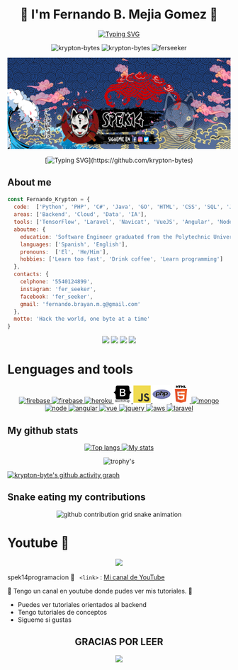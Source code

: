 <h1 align="center">👋 I'm Fernando B. Mejia Gomez 👋</h1>
<div align="center">
    
  [![Typing SVG](https://readme-typing-svg.herokuapp.com?font=Fira+Code&pause=1000&color=F7E800FD&center=true&width=435&lines=%3C%F0%9F%91%8B+Hello%2C+World!+%2F+%3E;%3C%F0%9F%91%8B+Ciao%2C+World!+%2F+%3E;%3C%F0%9F%91%8B+Hola%2C+World!+%2F+%3E;%3C%F0%9F%91%8B+Bonjour%2C+World!+%2F+%3E)](https://github.com/krypton-bytes)
  
</div>  
<div align="center">
    <p align="center" href="https://github.com/krypton-bytes">
        <img
            src="https://komarev.com/ghpvc/?username=krypton-bytes&label=Profile%20views&color=0e75b6&style=flat&color=yellow"
            alt="krypton-bytes" />
        <img
            src="https://img.shields.io/github/followers/krypton-bytes.svg?style=flat&logo=github&label=Follow&maxAge=2592000&color=green"
            alt="krypton-bytes" />
        <img
            src="https://img.shields.io/badge/Follow-fer_seeker-blue.svg?style=social&logo=instagram"
            alt="ferseeker" />
    </p>
</div>
<p align="center">
    <img src="https://github.com/Codeunit6/Codeunit6/blob/main/anbu.jpg" width="800">
</p>
<div align="center">
    
[![Typing SVG](https://readme-typing-svg.herokuapp.com?font=roboto+Code&pause=1000&color=%F7E800FD&size=18&vCenter=true&height=18&lines=👋+Hey+there,+I'm+Fernando+Mejia.;👋+Alias+Krypton+Bytes.;💻+A+Self+Taught+Programmer.;👨🏻‍💻+Master+Student.;👨🏻‍💻+Master+Cibersecurity+And+Web+Developer.)](https://github.com/krypton-bytes)

</div>

## About me
```javascript
const Fernando_Krypton = {
  code:  ['Python', 'PHP', 'C#', 'Java', 'GO', 'HTML', 'CSS', 'SQL', 'JavaScript'],
  areas: ['Backend', 'Cloud', 'Data', 'IA'],
  tools: ['TensorFlow', 'Laravel', 'Navicat', 'VueJS', 'Angular', 'Node.js'],
  aboutme: {
    education: 'Software Engineer graduated from the Polytechnic University of Tecamac',  
    languages: ['Spanish', 'English'],
    pronouns:  ['El', 'He/Him'],
    hobbies: ['Learn too fast', 'Drink coffee', 'Learn programming']
  },
  contacts: {
    celphone: '5540124899',
    instagram: 'fer_seeker',
    facebook: 'fer_seeker',
    gmail: 'fernando.brayan.m.g@gmail.com'
  },
  motto: 'Hack the world, one byte at a time'
}
```
<div align="center">
  <a href="https://www.instagram.com/fer_seeker/" target="_blank"><img src="https://img.shields.io/badge/-Instagram-%23E4405F?style=for-the-badge&logo=instagram&logoColor=white" target="_blank"></a>
  <a href="https://www.linkedin.com/in/fernandoseeker/" target="_blank"><img src="https://img.shields.io/badge/-LinkedIn-%230077B5?style=for-the-badge&logo=linkedin&logoColor=white" target="_blank"></a> 
  <a href="fernando.brayan.m.g@gmail.com"><img src="https://img.shields.io/badge/-Gmail-%23333?style=for-the-badge&logo=gmail&logoColor=white&color=red" target="_blank"></a>
  <a href="https://twitter.com/fer_seeker"><img src="https://img.shields.io/badge/-Twitter-%1DA1F2?style=for-the-badge&logo=twitter&logoColor=white&color=1DA1F2" target="_blank"></a>
</div>

# Lenguages and tools
<p align="center">
    <a href="https://firebase.google.com/" target="_blank" rel="noreferrer">
        <img src="https://www.vectorlogo.zone/logos/firebase/firebase-icon.svg" alt="firebase"
            width="40" height="40" />
    </a>
    <a href="https://www.python.org/" target="_blank" rel="noreferrer">
        <img src="https://www.vectorlogo.zone/logos/python/python-icon.svg" alt="firebase"
            width="40" height="40" />
    </a>
    <a href="https://heroku.com" target="_blank" rel="noreferrer">
        <img src="https://www.vectorlogo.zone/logos/heroku/heroku-icon.svg" alt="heroku" width="40"
            height="40" />
    </a>
    </a>
    <a href="https://getbootstrap.com" target="_blank" rel="noreferrer">
        <img
            src="https://raw.githubusercontent.com/devicons/devicon/master/icons/bootstrap/bootstrap-plain-wordmark.svg"
            alt="bootstrap" width="40" height="40" />
    </a>
    <a href="https://developer.mozilla.org/en-US/docs/Web/JavaScript" target="_blank"
        rel="noreferrer">
        <img
            src="https://raw.githubusercontent.com/devicons/devicon/master/icons/javascript/javascript-original.svg"
            alt="javascript" width="40" height="40" />
    </a>
    <a href="https://www.php.net" target="_blank" rel="noreferrer">
        <img
            src="https://raw.githubusercontent.com/devicons/devicon/master/icons/php/php-original.svg"
            alt="php" width="40" height="40" />
    </a>
    <a href="https://www.w3.org/html/" target="_blank" rel="noreferrer">
        <img
            src="https://raw.githubusercontent.com/devicons/devicon/master/icons/html5/html5-original-wordmark.svg"
            alt="html5" width="40" height="40" />
    </a>
    <a href="https://www.mongodb.com/" target="_blank" rel="noreferrer">
        <img src="https://www.vectorlogo.zone/logos/mongodb/mongodb-icon.svg" alt="mongo" width="40"
            height="40" />
    </a>
    <a href="https://nodejs.org/es/" target="_blank" rel="noreferrer">
        <img src="https://www.vectorlogo.zone/logos/nodejs/nodejs-icon.svg" alt="node" width="40"
            height="40" />
    </a>
    <a href="https://angularjs.org/" target="_blank" rel="noreferrer">
        <img src="https://www.vectorlogo.zone/logos/angular/angular-icon.svg" alt="angular"
            width="40" height="40" />
    </a>
    <a href="https://vuejs.org/" target="_blank" rel="noreferrer">
        <img src="https://www.vectorlogo.zone/logos/vuejs/vuejs-icon.svg" alt="vue" width="40"
            height="40" />
    </a>
    <a href="https://jquery.com/" target="_blank" rel="noreferrer">
        <img src="https://www.vectorlogo.zone/logos/jquery/jquery-icon.svg" alt="jquery" width="40"
            height="40" />
    </a>
    <a href="https://aws.amazon.com/es/" target="_blank" rel="noreferrer">
        <img src="https://www.vectorlogo.zone/logos/amazon_aws/amazon_aws-icon.svg" alt="aws"
            width="40" height="40" />
    </a>
    <a href="https://laravel.com/" target="_blank" rel="noreferrer">
        <img src="https://www.vectorlogo.zone/logos/laravel/laravel-icon.svg" alt="laravel"
            width="40" height="40" />
    </a>
</p>

## My github stats
<p align="center">
    <a href="https://github.com/krypton-bytes">
        <img height="150em"
            src="https://github-readme-stats-git-master-doguedogue.vercel.app/api?username=krypton-bytes&count_private=true&include_all_commits=true&show_icons=true&theme=radical&hide_border=1&show_owner=true%22" alt="Top langs"/>
        <img height="150em"
            src="https://github-readme-stats-git-master-doguedogue.vercel.app/api/top-langs/?username=krypton-bytes&theme=radical&hide=SCSS,CSS,HTML,CSS,Jupyter%20Notebook,Vue,Dockerfile,Shell,Typescript&hide_border=1&&layout=compact" alt="My stats" />
    </a>
</p>

<p align="center">
    <img src="https://github-profile-trophy.vercel.app/?username=krypton-bytes&theme=radical&no-frame=true&align=center&row=1" alt="trophy's">
</p>


[![krypton-byte's github activity graph](https://github-readme-activity-graph.vercel.app/graph?username=krypton-bytes&custom_title=My%20contributions&hide_border=true&theme=react-dark)](https://github.com/ashutosh00710/github-readme-activity-graph)

## Snake eating my contributions
<p align="center">
    <picture>
        <source media="(prefers-color-scheme: dark)"
            srcset="https://raw.githubusercontent.com/krypton-bytes/krypton-bytes/output/github-contribution-grid-snake-dark.svg">
        <source media="(prefers-color-scheme: light)"
            srcset="https://raw.githubusercontent.com/krypton-bytes/krypton-bytes/output/github-contribution-grid-snake.svg">
        <img alt="github contribution grid snake animation"
            src="https://raw.githubusercontent.com/krypton-bytes/krypton-bytes/output/github-contribution-grid-snake.svg">
    </picture>
</p>

# Youtube 👋
<p align="center">
    <img
        src="https://upload.wikimedia.org/wikipedia/commons/thumb/9/9e/YouTube_Logo_%282013-2017%29.svg/2560px-YouTube_Logo_%282013-2017%29.svg.png"
        width="400">
</p>


spek14programacion :link: ` <link>` :  [Mi canal de YouTube](https://www.youtube.com/channel/UCwPxnD_fdRJggn5ZILh1PRg)

📌 Tengo un canal en youtube donde pudes ver mis tutoriales. 📌

- Puedes ver tutoriales orientados al backend
- Tengo tutoriales de conceptos
- Sigueme si gustas 


<h2 align="center">GRACIAS POR LEER</h2>
<p align="center">    
    <img src="https://media.tenor.com/ce0kdBXzKk0AAAAC/reincarnated-as-a-slime-rimuru-tempest.gif" width="400">
</p>
